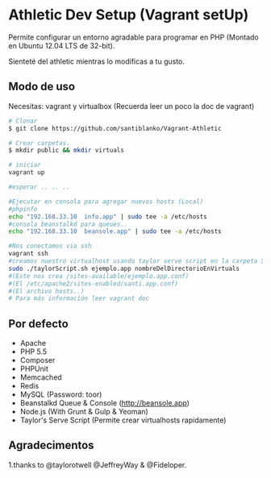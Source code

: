 # Athletic Dev Setup (Vagrant setUp)

Permite configurar un entorno agradable para programar en PHP
(Montado en Ubuntu 12.04 LTS de 32-bit).

Sienteté del athletic mientras lo modificas a tu gusto.

## Modo de uso
Necesitas: vagrant y virtualbox (Recuerda leer un poco la doc de vagrant)
```bash
# Clonar
$ git clone https://github.com/santiblanko/Vagrant-Athletic

# Crear carpetas.
$ mkdir public && mkdir virtuals

# iniciar
vagrant up

#esperar .. .. ..

#Ejecutar en consola para agregar nuevos hosts (Local)
#phpinfo
echo "192.168.33.10  info.app" | sudo tee -a /etc/hosts
#consola beanstalkd para queues..
echo "192.168.33.10  beansole.app" | sudo tee -a /etc/hosts

#Nos conectamos via ssh
vagrant ssh
#creamos nuestro virtualhost usando taylor serve script en la carpeta Scripts
sudo ./taylorScript.sh ejemplo.app nombreDelDirectorioEnVirtuals
#(Este nos crea /sites-available/ejemplo.app.conf)
#(El /etc/apache2/sites-enabled/santi.app.conf)
#(El archivo hosts..)
# Para más información leer vagrant doc
```
## Por defecto

- Apache
- PHP 5.5
- Composer
- PHPUnit
- Memcached
- Redis
- MySQL (Password: toor)
- Beanstalkd Queue & Console (http://beansole.app)
- Node.js (With Grunt & Gulp & Yeoman)
- Taylor's Serve Script (Permite crear virtualhosts rapidamente)


## Agradecimentos

1.thanks to @taylorotwell @JeffreyWay & @Fideloper.
